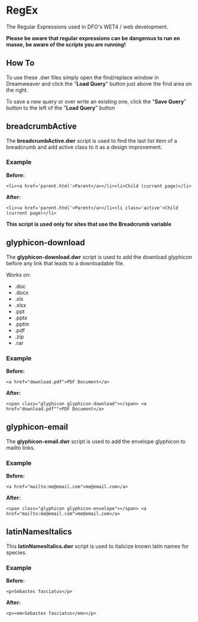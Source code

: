 # RegEx
The Regular Expressions used in DFO's WET4 / web development.

**Please be aware that regular expressions can be dangerous to run en masse, be aware of the scripts you are running!**

## How To
To use these .dwr files simply open the find/replace window in Dreamweaver and click the "**Load Query**" button just above the find area on the right.

To save a new query or over write an existing one, click the "**Save Query**" button to the left of the "**Load Query**" button

## breadcrumbActive
The **breadcrumbActive.dwr** script is used to find the last list item of a breadcrumb and add active class to it as a design improvement.

### Example
**Before:**

    <li><a href='parent.html'>Parent</a></li><li>Child (current page)</li>
    
**After:**

    <li><a href='parent.html'>Parent</a></li><li class='active'>Child (current page)</li>
    
**This script is used only for sites that use the Breadcrumb variable**
    
## glyphicon-download
The **glyphicon-download.dwr** script is used to add the download glyphicon before any link that leads to a downloadable file.

Works on:

+ .doc
+ .docx
+ .xls
+ .xlsx
+ .ppt
+ .pptx
+ .pptm
+ .pdf
+ .zip
+ .rar

### Example
**Before:**

    <a href="download.pdf">PDF Document</a>
    
**After:**

    <span class="glyphicon glyphicon-download"></span> <a href="download.pdf"">PDF Document</a>
    
## glyphicon-email
The **glyphicon-email.dwr** script is used to add the envelope glyphicon to mailto links.

### Example
**Before:**

    <a href="mailto:me@email.com">me@email.com</a>
    
**After:**

    <span class="glyphicon glyphicon-envelope"></span> <a href="mailto:me@email.com">me@email.com</a>
    
## latinNamesItalics
This **latinNamesItalics.dwr** script is used to italicize known latin names for species.

### Example
**Before:**

    <p>Sebastes fasciatus</p>
    
**After:**

    <p><em>Sebastes fasciatus</em></p>